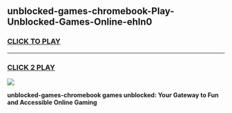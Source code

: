 
## unblocked-games-chromebook-Play-Unblocked-Games-Online-ehln0
<h3>
<a href="https://premium76.site?title=unblocked-games-chromebook&ref=24A">CLICK TO PLAY</a></h3>
<hr>

<h3>
<a href="https://premium76.site?title=unblocked-games-chromebook&ref=24A">CLICK 2 PLAY</a>
  
</h3>

<a href="https://premium76.site?title=unblocked-games-chromebook&ref=24A"><img src="https://clearcache.store/games.png"></a>


**unblocked-games-chromebook games unblocked: Your Gateway to Fun and Accessible Online Gaming**
